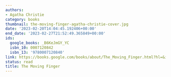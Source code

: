 ```yaml
---
authors:
- Agatha Christie
category: books
thumbnail: the-moving-finger-agatha-christie-cover.jpg
date: '2023-02-20T14:04:45.192406+00:00'
end_date: '2023-02-27T21:52:49.365849+00:00'
ids:
  google_books: _B6KeJmGY_YC
  isbn_10: 0007120842
  isbn_13: '9780007120840'
link: https://books.google.com/books/about/The_Moving_Finger.html?hl=&id=_B6KeJmGY_YC
status: read
title: The Moving Finger
---
```

